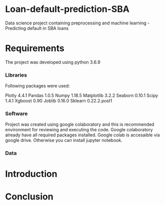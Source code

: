 # Loan-default-prediction-SBA
Data science project containing preprocessing and machine learning - Predicting default in SBA loans

# Requirements

The project was developed using python 3.6.9

### Libraries

Following packages were used:

Plotly 4.4.1
Pandas 1.0.5
Numpy 1.18.5
Matplotlib 3.2.2
Seaborn 0.10.1
Scipy 1.4.1
Xgboost 0.90
Joblib 0.16.0
Sklearn 0.22.2.post1

### Software

Project was created using google colaboratory and this is recommended environment for reviewing and executing the code. Google colaboratory already have all required packages installed. Google colab is accesaible via google drive. Otherwise you can install jupyter notebook.

### Data


# Introduction


# Conclusion
